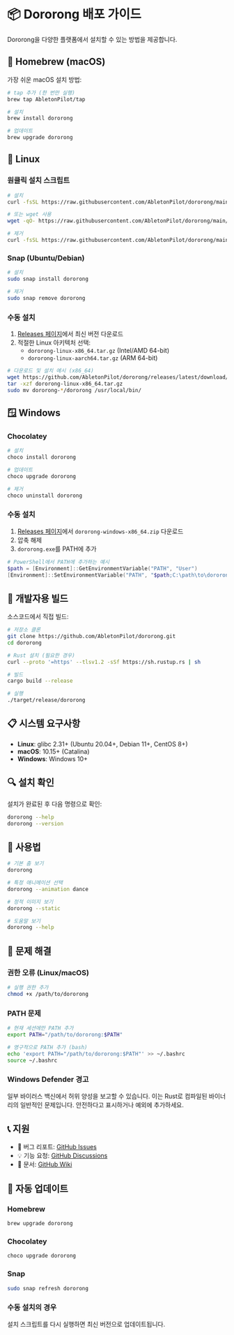 # 📦 Dororong 배포 가이드

Dororong을 다양한 플랫폼에서 설치할 수 있는 방법을 제공합니다.

## 🍺 Homebrew (macOS)

가장 쉬운 macOS 설치 방법:

```bash
# tap 추가 (한 번만 실행)
brew tap AbletonPilot/tap

# 설치
brew install dororong

# 업데이트
brew upgrade dororong
```

## 🐧 Linux

### 원클릭 설치 스크립트

```bash
# 설치
curl -fsSL https://raw.githubusercontent.com/AbletonPilot/dororong/main/install/install.sh | bash

# 또는 wget 사용
wget -qO- https://raw.githubusercontent.com/AbletonPilot/dororong/main/install/install.sh | bash

# 제거
curl -fsSL https://raw.githubusercontent.com/AbletonPilot/dororong/main/install/uninstall.sh | bash
```

### Snap (Ubuntu/Debian)

```bash
# 설치
sudo snap install dororong

# 제거
sudo snap remove dororong
```

### 수동 설치

1. [Releases 페이지](https://github.com/AbletonPilot/dororong/releases)에서 최신 버전 다운로드
2. 적절한 Linux 아키텍처 선택:
   - `dororong-linux-x86_64.tar.gz` (Intel/AMD 64-bit)
   - `dororong-linux-aarch64.tar.gz` (ARM 64-bit)

```bash
# 다운로드 및 설치 예시 (x86_64)
wget https://github.com/AbletonPilot/dororong/releases/latest/download/dororong-linux-x86_64.tar.gz
tar -xzf dororong-linux-x86_64.tar.gz
sudo mv dororong-*/dororong /usr/local/bin/
```

## 🪟 Windows

### Chocolatey

```powershell
# 설치
choco install dororong

# 업데이트
choco upgrade dororong

# 제거
choco uninstall dororong
```

### 수동 설치

1. [Releases 페이지](https://github.com/AbletonPilot/dororong/releases)에서 `dororong-windows-x86_64.zip` 다운로드
2. 압축 해제
3. `dororong.exe`를 PATH에 추가

```powershell
# PowerShell에서 PATH에 추가하는 예시
$path = [Environment]::GetEnvironmentVariable("PATH", "User")
[Environment]::SetEnvironmentVariable("PATH", "$path;C:\path\to\dororong", "User")
```

## 🔨 개발자용 빌드

소스코드에서 직접 빌드:

```bash
# 저장소 클론
git clone https://github.com/AbletonPilot/dororong.git
cd dororong

# Rust 설치 (필요한 경우)
curl --proto '=https' --tlsv1.2 -sSf https://sh.rustup.rs | sh

# 빌드
cargo build --release

# 실행
./target/release/dororong
```

## 📋 시스템 요구사항

- **Linux**: glibc 2.31+ (Ubuntu 20.04+, Debian 11+, CentOS 8+)
- **macOS**: 10.15+ (Catalina)
- **Windows**: Windows 10+

## 🔍 설치 확인

설치가 완료된 후 다음 명령으로 확인:

```bash
dororong --help
dororong --version
```

## 🚀 사용법

```bash
# 기본 춤 보기
dororong

# 특정 애니메이션 선택
dororong --animation dance

# 정적 이미지 보기
dororong --static

# 도움말 보기
dororong --help
```

## 🐛 문제 해결

### 권한 오류 (Linux/macOS)
```bash
# 실행 권한 추가
chmod +x /path/to/dororong
```

### PATH 문제
```bash
# 현재 세션에만 PATH 추가
export PATH="/path/to/dororong:$PATH"

# 영구적으로 PATH 추가 (bash)
echo 'export PATH="/path/to/dororong:$PATH"' >> ~/.bashrc
source ~/.bashrc
```

### Windows Defender 경고
일부 바이러스 백신에서 허위 양성을 보고할 수 있습니다. 이는 Rust로 컴파일된 바이너리의 일반적인 문제입니다. 안전하다고 표시하거나 예외에 추가하세요.

## 📞 지원

- 🐛 버그 리포트: [GitHub Issues](https://github.com/AbletonPilot/dororong/issues)
- 💡 기능 요청: [GitHub Discussions](https://github.com/AbletonPilot/dororong/discussions)
- 📖 문서: [GitHub Wiki](https://github.com/AbletonPilot/dororong/wiki)

## 🔄 자동 업데이트

### Homebrew
```bash
brew upgrade dororong
```

### Chocolatey
```powershell
choco upgrade dororong
```

### Snap
```bash
sudo snap refresh dororong
```

### 수동 설치의 경우
설치 스크립트를 다시 실행하면 최신 버전으로 업데이트됩니다.
